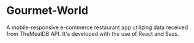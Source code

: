 # Gourmet-World

A mobile-responsive e-commerce restaurant app utilizing data
received from TheMealDB API. It's developed with the use of React and Sass.
